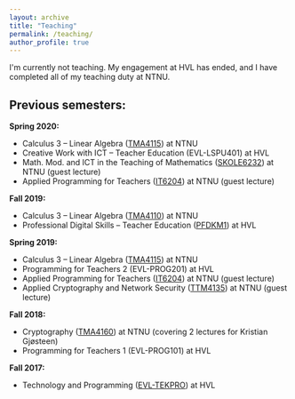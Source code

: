 ```yaml
---
layout: archive
title: "Teaching"
permalink: /teaching/
author_profile: true
---
```


I'm currently not teaching. My engagement at HVL has ended, and I have completed all of my teaching duty at NTNU.

## Previous semesters:

**Spring 2020:**

* Calculus 3 – Linear Algebra ([TMA4115](https://www.ntnu.no/studier/emner/TMA4115)) at NTNU
* Creative Work with ICT – Teacher Education (EVL-LSPU401) at HVL
* Math. Mod. and ICT in the Teaching of Mathematics ([SKOLE6232](https://www.ntnu.edu/studies/courses/SKOLE6232)) at NTNU (guest lecture)
* Applied Programming for Teachers ([IT6204](https://www.ntnu.edu/studies/courses/IT6204)) at NTNU (guest lecture)

**Fall 2019:**

* Calculus 3 – Linear Algebra ([TMA4110](https://www.ntnu.no/studier/emner/TMA4110)) at NTNU
* Professional Digital Skills – Teacher Education ([PFDKM1](https://www.usn.no/studier/studie-og-emneplaner/#/studieplan/KFK-PFDK_2019_H%C3%98ST)) at HVL

**Spring 2019:**

* Calculus 3 – Linear Algebra ([TMA4115](https://www.ntnu.no/studier/emner/TMA4115)) at NTNU
* Programming for Teachers 2 (EVL-PROG201) at HVL
* Applied Programming for Teachers ([IT6204](https://www.ntnu.edu/studies/courses/IT6204)) at NTNU (guest lecture)
* Applied Cryptography and Network Security ([TTM4135](https://www.ntnu.edu/studies/courses/TTM4135)) at NTNU (guest lecture)

**Fall 2018:**

* Cryptography ([TMA4160](https://www.ntnu.edu/studies/courses/TMA4160)) at NTNU (covering 2 lectures for Kristian Gjøsteen)
* Programming for Teachers 1 (EVL-PROG101) at HVL

**Fall 2017:**

* Technology and Programming ([EVL-TEKPRO](https://www.hvl.no/studier/studieprogram/teknologi-og-programmering)) at HVL
